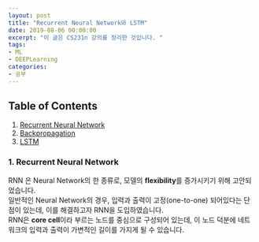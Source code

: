 ```yaml
---
layout: post
title: "Recurrent Neural Network와 LSTM"
date: 2019-08-06 00:00:00
excerpt: "이 글은 CS231n 강의를 정리한 것입니다. "  
tags:
- ML
- DEEPLearning
categories:
- 공부
---
```

## Table of Contents
1. [Recurrent Neural Network](#rnn)
2. [Backpropagation](#back)
3. [LSTM](#lstm)

### 1. Recurrent Neural Network
RNN 은 Neural Network의 한 종류로, 모델의 **flexibility**를 증가시키기 위해 고안되었습니다.  
일반적인 Neural Network의 경우, 입력과 출력이 고정(one-to-one) 되어있다는 단점이 있는데, 이를 해결하고자 RNN을 도입하였습니다.  
RNN은 **core cell**이라 부르는 노드를 중심으로 구성되어 있는데, 이 노드 덕분에 네트워크의 입력과 출력이 가변적인 길이를 가지게 될 수 있습니다.
